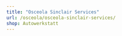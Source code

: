 ```yaml
---
title: "Osceola Sinclair Services"
url: /osceola/osceola-sinclair-services/
shop: Autowerkstatt
---
```

